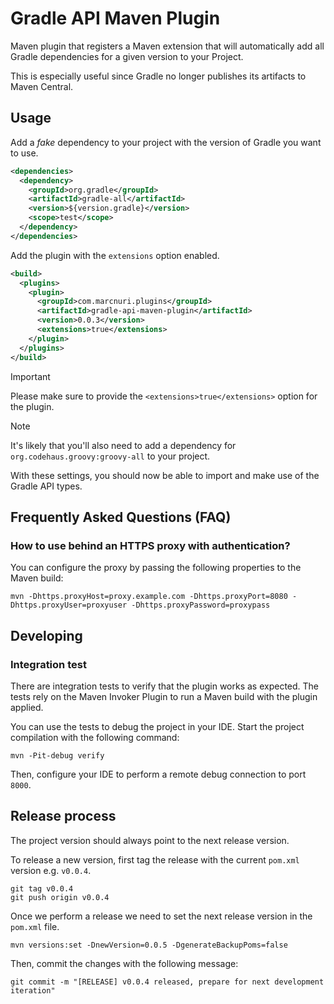 # Gradle API Maven Plugin

Maven plugin that registers a Maven extension that will automatically add all Gradle dependencies for a given version to your Project.

This is especially useful since Gradle no longer publishes its artifacts to Maven Central.

## Usage

Add a _fake_ dependency to your project with the version of Gradle you want to use.

```xml
<dependencies>
  <dependency>
    <groupId>org.gradle</groupId>
    <artifactId>gradle-all</artifactId>
    <version>${version.gradle}</version>
    <scope>test</scope>
  </dependency>
</dependencies>
```

Add the plugin with the `extensions` option enabled.

```xml
<build>
  <plugins>
    <plugin>
      <groupId>com.marcnuri.plugins</groupId>
      <artifactId>gradle-api-maven-plugin</artifactId>
      <version>0.0.3</version>
      <extensions>true</extensions>
    </plugin>
  </plugins>
</build>
```

> [!IMPORTANT]
> Please make sure to provide the `<extensions>true</extensions>` option for the plugin.

> [!NOTE]
> It's likely that you'll also need to add a dependency for `org.codehaus.groovy:groovy-all` to your project.

With these settings, you should now be able to import and make use of the Gradle API types.

## Frequently Asked Questions (FAQ)

### How to use behind an HTTPS proxy with authentication?

You can configure the proxy by passing the following properties to the Maven build:

```shell
mvn -Dhttps.proxyHost=proxy.example.com -Dhttps.proxyPort=8080 -Dhttps.proxyUser=proxyuser -Dhttps.proxyPassword=proxypass
```

## Developing

### Integration test

There are integration tests to verify that the plugin works as expected.
The tests rely on the Maven Invoker Plugin to run a Maven build with the plugin applied.

You can use the tests to debug the project in your IDE.
Start the project compilation with the following command:
```shell
mvn -Pit-debug verify
```
Then, configure your IDE to perform a remote debug connection to port `8000`.

## Release process

The project version should always point to the next release version.

To release a new version, first tag the release with the current `pom.xml` version e.g. `v0.0.4`.

```shell
git tag v0.0.4
git push origin v0.0.4
```

Once we perform a release we need to set the next release version in the `pom.xml` file.

```shell
mvn versions:set -DnewVersion=0.0.5 -DgenerateBackupPoms=false
```

Then, commit the changes with the following message:

```shell
git commit -m "[RELEASE] v0.0.4 released, prepare for next development iteration"
```

